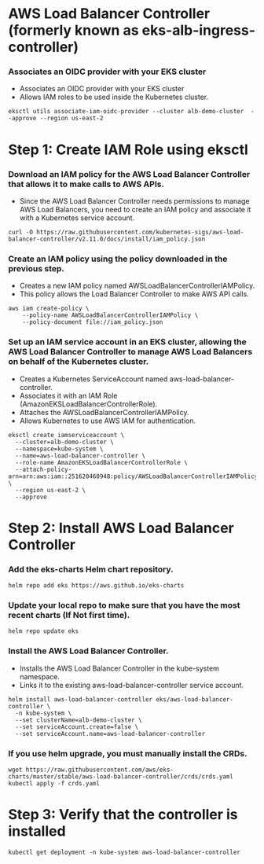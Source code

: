 # AWS Load Balancer Controller (formerly known as eks-alb-ingress-controller)

### Associates an OIDC provider with your EKS cluster

 - Associates an OIDC provider with your EKS cluster
 - Allows IAM roles to be used inside the Kubernetes cluster.

```
eksctl utils associate-iam-oidc-provider --cluster alb-demo-cluster  --approve --region us-east-2
```


# Step 1: Create IAM Role using eksctl

### Download an IAM policy for the AWS Load Balancer Controller that allows it to make calls to AWS APIs.
 
  - Since the AWS Load Balancer Controller needs permissions to manage AWS Load Balancers, you need to create an IAM policy and associate it     with a Kubernetes service account.

```
curl -O https://raw.githubusercontent.com/kubernetes-sigs/aws-load-balancer-controller/v2.11.0/docs/install/iam_policy.json
```

### Create an IAM policy using the policy downloaded in the previous step.

 - Creates a new IAM policy named AWSLoadBalancerControllerIAMPolicy.
 - This policy allows the Load Balancer Controller to make AWS API calls.

```
aws iam create-policy \
    --policy-name AWSLoadBalancerControllerIAMPolicy \
    --policy-document file://iam_policy.json
```

### Set up an IAM service account in an EKS cluster, allowing the AWS Load Balancer Controller to manage AWS Load Balancers on behalf of the Kubernetes cluster.

 - Creates a Kubernetes ServiceAccount named aws-load-balancer-controller.
 - Associates it with an IAM Role (AmazonEKSLoadBalancerControllerRole).
 - Attaches the AWSLoadBalancerControllerIAMPolicy.
 - Allows Kubernetes to use AWS IAM for authentication.
 

```
eksctl create iamserviceaccount \
  --cluster=alb-demo-cluster \
  --namespace=kube-system \
  --name=aws-load-balancer-controller \
  --role-name AmazonEKSLoadBalancerControllerRole \
  --attach-policy-arn=arn:aws:iam::251620460948:policy/AWSLoadBalancerControllerIAMPolicy \
  --region us-east-2 \
  --approve
```

# Step 2: Install AWS Load Balancer Controller

### Add the eks-charts Helm chart repository.

```
helm repo add eks https://aws.github.io/eks-charts
```

### Update your local repo to make sure that you have the most recent charts (If Not first time).

```
helm repo update eks
```

### Install the AWS Load Balancer Controller.

 - Installs the AWS Load Balancer Controller in the kube-system namespace.
 - Links it to the existing aws-load-balancer-controller service account.

```
helm install aws-load-balancer-controller eks/aws-load-balancer-controller \
  -n kube-system \
  --set clusterName=alb-demo-cluster \
  --set serviceAccount.create=false \
  --set serviceAccount.name=aws-load-balancer-controller
```

### If you use helm upgrade, you must manually install the CRDs.

```
wget https://raw.githubusercontent.com/aws/eks-charts/master/stable/aws-load-balancer-controller/crds/crds.yaml
kubectl apply -f crds.yaml
```

# Step 3: Verify that the controller is installed

```
kubectl get deployment -n kube-system aws-load-balancer-controller
```
